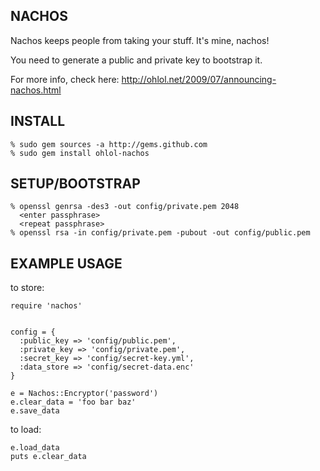 NACHOS
------

Nachos keeps people from taking your stuff. It's mine, nachos!

You need to generate a public and private key to bootstrap it.

For more info, check here: http://ohlol.net/2009/07/announcing-nachos.html

INSTALL
-------

    % sudo gem sources -a http://gems.github.com
    % sudo gem install ohlol-nachos

SETUP/BOOTSTRAP
---------------

    % openssl genrsa -des3 -out config/private.pem 2048
      <enter passphrase>
      <repeat passphrase>
    % openssl rsa -in config/private.pem -pubout -out config/public.pem

EXAMPLE USAGE
-------------

to store:

    require 'nachos'
    

    config = {
      :public_key => 'config/public.pem',
      :private_key => 'config/private.pem',
      :secret_key => 'config/secret-key.yml',
      :data_store => 'config/secret-data.enc'
    }

    e = Nachos::Encryptor('password')
    e.clear_data = 'foo bar baz'
    e.save_data

to load:

    e.load_data
    puts e.clear_data
